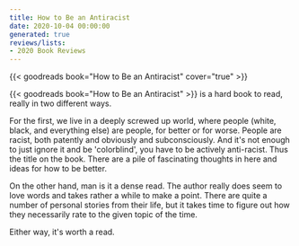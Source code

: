 ```yaml
---
title: How to Be an Antiracist
date: 2020-10-04 00:00:00
generated: true
reviews/lists:
- 2020 Book Reviews
---
```

{{< goodreads book="How to Be an Antiracist" cover="true" >}}

{{< goodreads book="How to Be an Antiracist" >}} is a hard book to read, really in two different ways.  

For the first, we live in a deeply screwed up world, where people (white, black, and everything else) are people, for better or for worse. People are racist, both patently and obviously and subconsciously. And it's not enough to just ignore it and be 'colorblind', you have to be actively anti-racist. Thus the title on the book. There are a pile of fascinating thoughts in here and ideas for how to be better.  

<!--more-->

On the other hand, man is it a dense read. The author really does seem to love words and takes rather a while to make a point. There are quite a number of personal stories from their life, but it takes time to figure out how they necessarily rate to the given topic of the time.  

Either way, it's worth a read.


